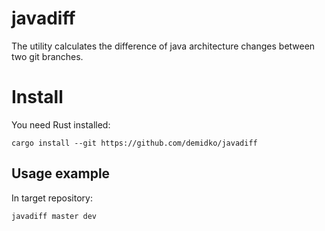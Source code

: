 # javadiff

The utility calculates the difference of java architecture changes between two git branches.

# Install

You need Rust installed:

```shell
cargo install --git https://github.com/demidko/javadiff
```

## Usage example

In target repository:

```shell
javadiff master dev
```